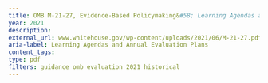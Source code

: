 ```yaml
---
title: OMB M-21-27, Evidence-Based Policymaking&#58; Learning Agendas and Annual Evaluation Plans
year: 2021
description: 
external_url: www.whitehouse.gov/wp-content/uploads/2021/06/M-21-27.pdf
aria-label: Learning Agendas and Annual Evaluation Plans
content_tags: 
type: pdf
filters: guidance omb evaluation 2021 historical
---
```

